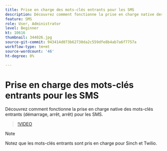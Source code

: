 ```yaml
---
title: Prise en charge des mots-clés entrants pour les SMS
description: Découvrez comment fonctionne la prise en charge native des mots-clés entrants (démarrage, arrêt, arrêt) pour les SMS.
feature: SMS
role: User, Administrator
level: Beginner
kt: 10616
thumbnail: 344026.jpg
source-git-commit: 943414d073b62730da2c559dfe8b4ab7a6f7757a
workflow-type: tm+mt
source-wordcount: '46'
ht-degree: 0%

---
```


# Prise en charge des mots-clés entrants pour les SMS

Découvrez comment fonctionne la prise en charge native des mots-clés entrants (démarrage, arrêt, arrêt) pour les SMS.

>[!VIDEO](https://video.tv.adobe.com/v/344026?quality=12&learn=on)

>[!NOTE]
>
>Notez que les mots-clés entrants sont pris en charge pour Sinch et Twilio.
